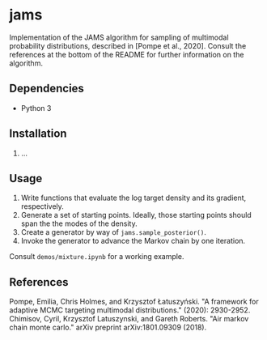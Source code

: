 # jams
Implementation of the JAMS algorithm for sampling of multimodal probability distributions, described in [Pompe et al., 2020]. Consult the references at the bottom of the README for further information on the algorithm.

## Dependencies

- Python 3

## Installation

1. ...

## Usage

1. Write functions that evaluate the log target density and its gradient, respectively.
2. Generate a set of starting points. Ideally, those starting points should span the the modes of the density.
3. Create a generator by way of `jams.sample_posterior()`. 
4. Invoke the generator to advance the Markov chain by one iteration. 

Consult `demos/mixture.ipynb` for a working example.

## References
Pompe, Emilia, Chris Holmes, and Krzysztof Łatuszyński. "A framework for adaptive MCMC targeting multimodal distributions." (2020): 2930-2952.
Chimisov, Cyril, Krzysztof Latuszynski, and Gareth Roberts. "Air markov chain monte carlo." arXiv preprint arXiv:1801.09309 (2018).
